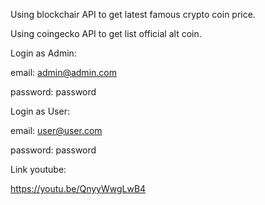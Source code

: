 
Using blockchair API to get latest famous crypto coin price.

Using coingecko API to get list official alt coin.

Login as Admin:

email: admin@admin.com

password: password

Login as User:

email: user@user.com

password: password

Link youtube:

https://youtu.be/QnyyWwgLwB4
